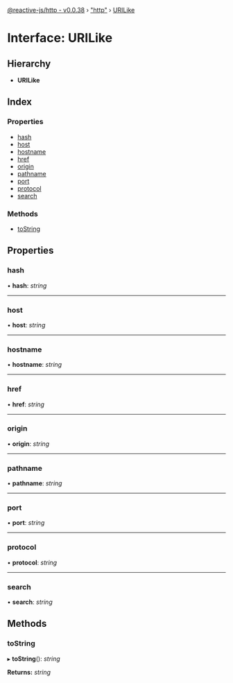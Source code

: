[@reactive-js/http - v0.0.38](../README.md) › ["http"](../modules/_http_.md) › [URILike](_http_.urilike.md)

# Interface: URILike

## Hierarchy

* **URILike**

## Index

### Properties

* [hash](_http_.urilike.md#hash)
* [host](_http_.urilike.md#host)
* [hostname](_http_.urilike.md#hostname)
* [href](_http_.urilike.md#href)
* [origin](_http_.urilike.md#origin)
* [pathname](_http_.urilike.md#pathname)
* [port](_http_.urilike.md#port)
* [protocol](_http_.urilike.md#protocol)
* [search](_http_.urilike.md#search)

### Methods

* [toString](_http_.urilike.md#tostring)

## Properties

###  hash

• **hash**: *string*

___

###  host

• **host**: *string*

___

###  hostname

• **hostname**: *string*

___

###  href

• **href**: *string*

___

###  origin

• **origin**: *string*

___

###  pathname

• **pathname**: *string*

___

###  port

• **port**: *string*

___

###  protocol

• **protocol**: *string*

___

###  search

• **search**: *string*

## Methods

###  toString

▸ **toString**(): *string*

**Returns:** *string*
